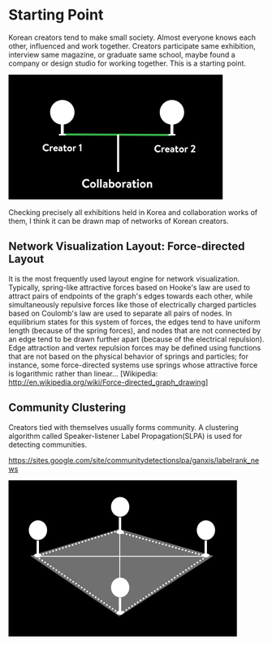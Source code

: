 # Starting Point 

Korean creators tend to make small society. Almost everyone knows each other, influenced and 
work together. Creators participate same exhibition, interview same magazine, or graduate same school, 
maybe found a company or design studio for working together. This is a starting point.

![Concepts 01](../project_images/01_basic_concepts/concepts_01.png?raw=true "Concepts 01")

Checking precisely all exhibitions held in Korea and collaboration works of them, I think 
it can be drawn map of networks of Korean creators.

## Network Visualization Layout: Force-directed Layout 
It is the most frequently used layout engine for network visualization. 
Typically, spring-like attractive forces based on Hooke's law are used to attract pairs of endpoints of the graph's edges towards each other, while simultaneously repulsive forces like those of electrically charged particles based on Coulomb's law are used to separate all pairs of nodes. In equilibrium states for this system of forces, the edges tend to have uniform length (because of the spring forces), and nodes that are not connected by an edge tend to be drawn further apart (because of the electrical repulsion). Edge attraction and vertex repulsion forces may be defined using functions that are not based on the physical behavior of springs and particles; for instance, some force-directed systems use springs whose attractive force is logarithmic rather than linear... [Wikipedia: http://en.wikipedia.org/wiki/Force-directed_graph_drawing]

## Community Clustering
Creators tied with themselves usually forms community. A clustering algorithm called 
Speaker-listener Label Propagation(SLPA) is used for detecting communities. 

https://sites.google.com/site/communitydetectionslpa/ganxis/labelrank_news

![Concepts 02](../project_images/01_basic_concepts/concepts_02.png?raw=true "Concepts 02")



